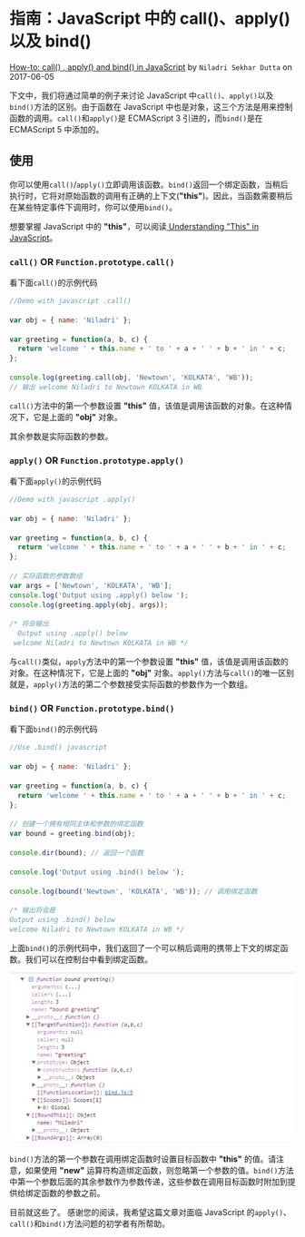 <!--
 * @Author: Hom Yan
 * @Date: 2019-08-02 19:30:10
 * @LastEditors: Hom Yan
 * @LastEditTime: 2019-08-02 20:41:18
 -->

# 指南：JavaScript 中的 call()、apply()以及 bind()

[How-to: call() , apply() and bind() in JavaScript](https://www.codementor.io/niladrisekhardutta/how-to-call-apply-and-bind-in-javascript-8i1jca6jp) by `Niladri Sekhar Dutta` on 2017-06-05

下文中，我们将通过简单的例子来讨论 JavaScript 中`call()`、`apply()`以及`bind()`方法的区别。由于函数在 JavaScript 中也是对象，这三个方法是用来控制函数的调用。`call()`和`apply()`是 ECMAScript 3 引进的，而`bind()`是在 ECMAScript 5 中添加的。

## 使用

你可以使用`call()`/`apply()`立即调用该函数。`bind()`返回一个绑定函数，当稍后执行时，它将对原始函数的调用有正确的上下文(**"this"**)。因此，当函数需要稍后在某些特定事件下调用时，你可以使用`bind()`。

想要掌握 JavaScript 中的 **"this"**，可以阅读[ Understanding "This" in JavaScript](https://www.codementor.io/dariogarciamoya/understanding--this--in-javascript-du1084lyn?icn=post-8i1jca6jp&ici=post-du1084lyn)。

### `call()` OR `Function.prototype.call()`

看下面`call()`的示例代码

```javascript
//Demo with javascript .call()

var obj = { name: 'Niladri' };

var greeting = function(a, b, c) {
  return 'welcome ' + this.name + ' to ' + a + ' ' + b + ' in ' + c;
};

console.log(greeting.call(obj, 'Newtown', 'KOLKATA', 'WB'));
// 输出 welcome Niladri to Newtown KOLKATA in WB
```

`call()`方法中的第一个参数设置 **"this"** 值，该值是调用该函数的对象。在这种情况下，它是上面的 **"obj"** 对象。

其余参数是实际函数的参数。

### `apply()` OR `Function.prototype.apply()`

看下面`apply()`的示例代码

```javascript
//Demo with javascript .apply()

var obj = { name: 'Niladri' };

var greeting = function(a, b, c) {
  return 'welcome ' + this.name + ' to ' + a + ' ' + b + ' in ' + c;
};

// 实际函数的参数数组
var args = ['Newtown', 'KOLKATA', 'WB'];
console.log('Output using .apply() below ');
console.log(greeting.apply(obj, args));

/* 将会输出
  Output using .apply() below
 welcome Niladri to Newtown KOLKATA in WB */
```

与`call()`类似，`apply`方法中的第一个参数设置 **"this"** 值，该值是调用该函数的对象。在这种情况下，它是上面的 **"obj"** 对象。`apply()`方法与`call()`的唯一区别就是，`apply()`方法的第二个参数接受实际函数的参数作为一个数组。

### `bind()` OR `Function.prototype.bind()`

看下面`bind()`的示例代码

```javascript
//Use .bind() javascript

var obj = { name: 'Niladri' };

var greeting = function(a, b, c) {
  return 'welcome ' + this.name + ' to ' + a + ' ' + b + ' in ' + c;
};

// 创建一个拥有相同主体和参数的绑定函数
var bound = greeting.bind(obj);

console.dir(bound); // 返回一个函数

console.log('Output using .bind() below ');

console.log(bound('Newtown', 'KOLKATA', 'WB')); // 调用绑定函数

/* 输出将会是 
Output using .bind() below
welcome Niladri to Newtown KOLKATA in WB */
```

上面`bind()`的示例代码中，我们返回了一个可以稍后调用的携带上下文的绑定函数。我们可以在控制台中看到绑定函数。

<center>
<img src="../imgs/bound.jpg">
</center>

`bind()`方法的第一个参数在调用绑定函数时设置目标函数中 **"this"** 的值。请注意，如果使用 **"new"** 运算符构造绑定函数，则忽略第一个参数的值。`bind()`方法中第一个参数后面的其余参数作为参数传递，这些参数在调用目标函数时附加到提供给绑定函数的参数之前。

目前就这些了。 感谢您的阅读，我希望这篇文章对面临 JavaScript 的`apply()`、`call()`和`bind()`方法问题的初学者有所帮助。
